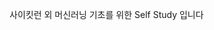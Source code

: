 사이킷런 외 머신러닝 기초를 위한 
Self Study 입니다

<!---
jeong-wooseok/jeong-wooseok is a ✨ special ✨ repository because its `README.md` (this file) appears on your GitHub profile.
You can click the Preview link to take a look at your changes.
--->
